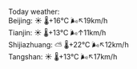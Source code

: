 Today weather:  
Beijing: ☀️   🌡️+16°C 🌬️↖19km/h  
Tianjin: ☀️   🌡️+13°C 🌬️↑11km/h  
Shijiazhuang: ⛅️  🌡️+22°C 🌬️↖12km/h  
Tangshan: ☀️   🌡️+13°C 🌬️↖17km/h  
